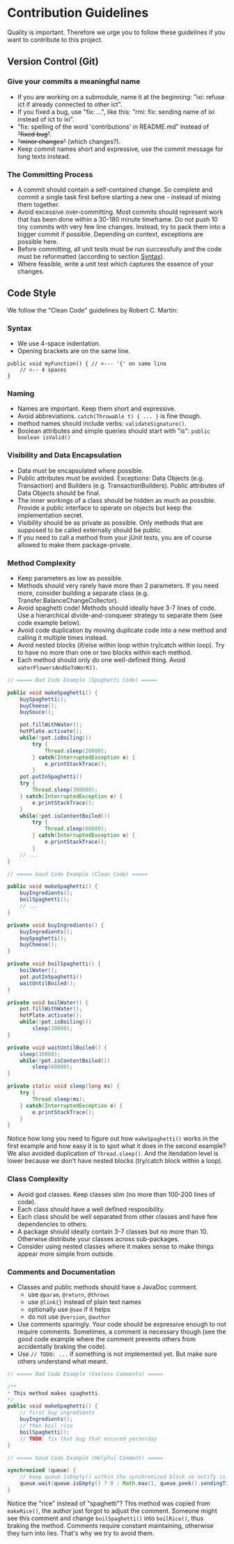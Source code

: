 # Contribution Guidelines

Quality is important. Therefore we urge you to follow these guidelines if you want to contribute to this project.

## Version Control (Git)

### Give your commits a meaningful name

* If you are working on a submodule, name it at the beginning: "ixi: refuse ict if already connected to other ict".
* If you fixed a bug, use "fix: ...", like this: "rmi: fix: sending name of ixi instead of ict to ixi".
* "fix: spelling of the word 'contributions' in README.md" instead of ~~"fixed bug"~~.
* ~~"minor changes"~~ (which changes?).
* Keep commit names short and expressive, use the commit message for long texts instead.

### The Committing Process

* A commit should contain a self-contained change. So complete and commit a single task first before starting a new one - instead of mixing them together.
* Avoid excessive over-committing. Most commits should represent work that has been done within a 30-180 minute timeframe. Do not push 10 tiny commits with very few line changes. Instead, try to pack them into a bigger commit if possible. Depending on context, exceptions are possible here.
* Before committing, all unit tests must be run successfully and the code must be reformatted (according to section [Syntax](#syntax)).
* Where feasible, write a unit test which captures the essence of your changes.

## Code Style

We follow the "Clean Code" guidelines by Robert C. Martin:

### Syntax

* We use 4-space indentation.
* Opening brackets are on the same line.

```
public void myFunction() { // <--- '{' on same line
    // <-- 4 spaces
}
```

### Naming
* Names are important. Keep them short and expressive.
* Avoid abbreviations. `catch(Throwable t) { ... }` is fine though.
* method names should include verbs: `validateSignature()`.
* Boolean attributes and simple queries should start with "is": `public boolean isValid()`

### Visibility and Data Encapsulation
* Data must be encapsulated where possible.
* Public attributes must be avoided. Exceptions: Data Objects (e.g. Transaction) and Builders (e.g. TransactionBuilders). Public attributes of Data Objects should be final.
* The inner workings of a class should be hidden as much as possible. Provide a public interface to operate on objects but keep the implementation secret.
* Visibility should be as private as possible. Only methods that are supposed to be called externally should be public.
* If you need to call a method from your jUnit tests, you are of course allowed to make them package-private.

### Method Complexity
* Keep parameters as low as possible.
* Methods should very rarely have more than 2 parameters. If you need more, consider building a separate class (e.g. Transfer.BalanceChangeCollector).
* Avoid spaghetti code! Methods should ideally have 3-7 lines of code. Use a hierarchical divide-and-conqueer strategy to separate them (see code example below).
* Avoid code duplication by moving duplicate code into a new method and calling it multiple times instead.
* Avoid nested blocks (if/else within loop within try/catch within loop). Try to have no more than one or two blocks within each method.
* Each method should only do one well-defined thing. Avoid `waterFlowersAndGoToWorK()`.

```java
// ===== Bad Code Example (Spaghetti Code) =====

public void makeSpaghetti() {
    buySpaghetti();
    buyCheese();
    buySouce();

    pot.fillWithWater();
    hotPlate.activate();
    while(!pot.isBoiling())
        try {
            Thread.sleep(20000);
        } catch(InterruptedException e) {
            e.printStackTrace();
        }
    pot.putInSpaghetti()
    try {
        Thread.sleep(300000);
    } catch(InterruptedException e) {
        e.printStackTrace();
    }
    while(!pot.isContentBoiled())
        try {
            Thread.sleep(60000);
        } catch(InterruptedException e) {
            e.printStackTrace();
        }
    // ...
}
```

```java
// ===== Good Code Example (Clean Code) =====

public void makeSpaghetti() {
    buyIngredients();
    boilSpaghetti();
    // ...
}

private void buyIngredients() {
    buyIngredients();
    buySpaghetti();
    buyCheese();
}

private void boilSpaghetti() {
    boilWater();
    pot.putInSpaghetti()
    waitUntilBoiled();
}

private void boilWater() {
    pot.fillWithWater();
    hotPlate.activate();
    while(!pot.isBoiling())
        sleep(20000);
}

private void waitUntilBoiled() {
    sleep(30000);
    while(!pot.isContentBoiled())
        sleep(60000);
}

private static void sleep(long ms) {
    try {
        Thread.sleep(ms);
    } catch(InterruptedException e) {
        e.printStackTrace();
    }
}
```

Notice how long you need to figure out how `makeSpaghetti()` works in the first example and how easy it is to spot what it does in the second example?
We also avoided duplication of `Thread.sleep()`. And the itendation level is lower because we don't have nested blocks (try/catch block within a loop).

### Class Complexity

* Avoid god classes. Keep classes slim (no more than 100-200 lines of code).
* Each class should have a well defined resposibility.
* Each class should be well separated from other classes and have few dependencies to others.
* A package should ideally contain 3-7 classes but no more than 10. Otherwise distribute your classes across sub-packages.
* Consider using nested classes where it makes sense to make things appear more simple from outside.

### Comments and Documentation

* Classes and public methods should have a JavaDoc comment.
    * use `@param`, `@return`, `@throws`
    * use `@link{}` instead of plain text names
    * optionally use `@see` if it helps
    * do not use `@version`, `@author`
* Use comments sparingly. Your code should be expressive enough to not require comments. Sometimes, a comment is necessary though (see the good code example where the comment prevents others from accidentally braking the code).
* Use `// TODO: ...` if something is not implemented yet. But make sure others understand what meant.

```java
// ===== Bad Code Example (Useless Comments) =====

/**
* This method makes spaghetti.
*/
public void makeSpaghetti() {
    // first buy ingredients
    buyIngredients();
    // then boil rice
    boilSpaghetti();
    // TODO: fix that bug that occured yesterday
}
```

```java
// ===== Good Code Example (Helpful Comment) =====

synchronized (queue) {
    // keep queue.isEmpty() within the synchronized block so notify is not called after the empty check and before queue.wait()
    queue.wait(queue.isEmpty() ? 0 : Math.max(1, queue.peek().sendingTime - System.currentTimeMillis()));
}
```

Notice the "rice" instead of "spaghetti"? This method was copied from `makeRice()`, the author just forgot to adjust the comment.
Someone might see this comment and change `boilSpaghetti()` into `boilRice()`, thus braking the method. Comments require
constant maintaining, otherwise they turn into lies. That's why we try to avoid them.